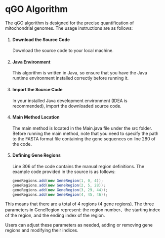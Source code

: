 # qGO Algorithm

The qGO algorithm is designed for the precise quantification of mitochondrial genomes. The usage instructions are as follows:

1. #### Download the Source Code

   Download the source code to your local machine.

2. #### Java Environment

   This algorithm is written in Java, so ensure that you have the Java runtime environment installed correctly before running it.

3. #### Import the Source Code

   In your installed Java development environment (IDEA is recommended), import the downloaded source code.

4. #### Main Method Location

   The main method is located in the Main.java file under the src folder. Before running the main method, note that you need to specify the path to the FASTA format file containing the gene sequences on line 280 of the code.

5. #### Defining Gene Regions

   Line 306 of the code contains the manual region definitions. The example code provided in the source is as follows:

   ```java
   geneRegions.add(new GeneRegion(1, 0, 4));
   geneRegions.add(new GeneRegion(2, 5, 28));
   geneRegions.add(new GeneRegion(3, 29, 44));
   geneRegions.add(new GeneRegion(4, 45, 46));
   ```



This means that there are a total of 4 regions (4 gene regions). The three parameters in GeneRegion represent: the region number、the starting index of the region, and the ending index of the region. 

Users can adjust these parameters as needed, adding or removing gene regions and modifying their indices.

